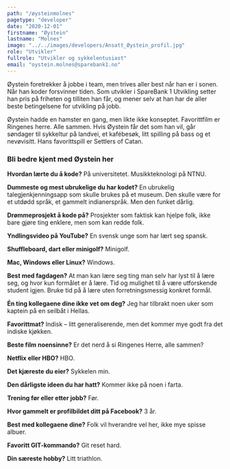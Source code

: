 ```yaml
---
path: "/øysteinmolnes"
pagetype: "developer"
date: "2020-12-01"
firstname: "Øystein"
lastname: "Molnes"
image: "../../images/developers/Ansatt_Øystein_profil.jpg"
role: "Utvikler"
fullrole: "Utvikler og sykkelentusiast"
email: "oystein.molnes@sparebank1.no"
---
```


Øystein foretrekker å jobbe i team, men trives aller best når han er i sonen. Når han koder forsvinner tiden. Som utvikler i SpareBank 1 Utvikling setter han pris på friheten og tilliten han får, og mener selv at han har de aller beste betingelsene for utvikling på jobb.

Øystein hadde en hamster en gang, men likte ikke konseptet. Favorittfilm er Ringenes herre. Alle sammen. Hvis Øystein får det som han vil, går søndager til sykkeltur på landvei, et kafébesøk, litt spilling på bass og et nevøvisitt. Hans favorittspill er Settlers of Catan.

### Bli bedre kjent med Øystein her

<div class="info-content__questions">

**Hvordan lærte du å kode?**
På universitetet. Musikkteknologi på NTNU.

**Dummeste og mest ubrukelige du har kodet?**
En ubrukelig talegjenkjenningsapp som skulle brukes på et museum. Den skulle være for et utdødd språk, et gammelt indianerspråk. Men den funket dårlig.

**Drømmeprosjekt å kode på?**
Prosjekter som faktisk kan hjelpe folk, ikke bare gjøre ting enklere, men som kan redde folk.

**Yndlingsvideo på YouTube?**
En svensk unge som har lært seg spansk.

**Shuffleboard, dart eller minigolf?**
Minigolf.

**Mac, Windows eller Linux?**
Windows.

**Best med fagdagen?**
At man kan lære seg ting man selv har lyst til å lære seg, og hvor kun formålet er å lære. Tid og mulighet til å være utforskende student igjen. Bruke tid på å lære uten forretningsmessig konkret formål.

**Én ting kollegaene dine ikke vet om deg?**
Jeg har tilbrakt noen uker som kaptein på en seilbåt i Hellas.

**Favorittmat?**
Indisk – litt generaliserende, men det kommer mye godt fra det indiske kjøkken.

**Beste film noensinne?**
Er det nerd å si Ringenes Herre, alle sammen?

**Netflix eller HBO?**
HBO.

**Det kjæreste du eier?**
Sykkelen min.

**Den dårligste ideen du har hatt?**
Kommer ikke på noen i farta.

**Trening før eller etter jobb?**
Før.

**Hvor gammelt er profilbildet ditt på Facebook?**
3 år.

**Best med kollegaene dine?**
Folk vil hverandre vel her, ikke mye spisse albuer.

**Favoritt GIT-kommando?**
Git reset hard.

**Din særeste hobby?** 
Litt triathlon.

</div>